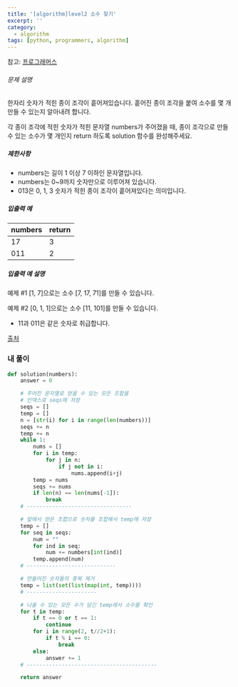 ```yaml
---
title: '[algorithm]level2 소수 찾기'
excerpt: ''
category:
  - algorithm
tags: [python, programmers, algorithm]
---
```


참고: [프로그래머스](https://programmers.co.kr/learn/courses/30/lessons/42839)

###### 문제 설명

한자리 숫자가 적힌 종이 조각이 흩어져있습니다. 흩어진 종이 조각을 붙여 소수를 몇 개 만들 수 있는지 알아내려 합니다.

각 종이 조각에 적힌 숫자가 적힌 문자열 numbers가 주어졌을 때, 종이 조각으로 만들 수 있는 소수가 몇 개인지 return 하도록 solution 함수를 완성해주세요.

##### 제한사항

- numbers는 길이 1 이상 7 이하인 문자열입니다.
- numbers는 0~9까지 숫자만으로 이루어져 있습니다.
- 013은 0, 1, 3 숫자가 적힌 종이 조각이 흩어져있다는 의미입니다.

##### 입출력 예

| numbers | return |
| ------- | ------ |
| 17      | 3      |
| 011     | 2      |

##### 입출력 예 설명

예제 #1
[1, 7]으로는 소수 [7, 17, 71]를 만들 수 있습니다.

예제 #2
[0, 1, 1]으로는 소수 [11, 101]를 만들 수 있습니다.

- 11과 011은 같은 숫자로 취급합니다.

[출처](http://2009.nwerc.eu/results/nwerc09.pdf)

### 내 풀이

```python
def solution(numbers):
    answer = 0

    # 주어진 문자열로 얻을 수 있는 모든 조합을
    # 인덱스로 seqs에 저장
    seqs = []
    temp = []
    n = [str(i) for i in range(len(numbers))]
    seqs += n
    temp += n
    while 1:
        nums = []
        for i in temp:
            for j in n:
                if j not in i:
                    nums.append(i+j)
        temp = nums
        seqs += nums
        if len(n) == len(nums[-1]):
            break
	# ---------------------------------

    # 앞에서 얻은 조합으로 숫자를 조합해서 temp에 저장
    temp = []
    for seq in seqs:
        num = ""
        for ind in seq:
            num += numbers[int(ind)]
        temp.append(num)
    # ----------------------------

	# 만들어진 숫자들의 중복 제거
    temp = list(set(list(map(int, temp))))
    # ----------------------

    # 나올 수 있는 모든 수가 담긴 temp에서 소수를 확인
    for t in temp:
        if t == 0 or t == 1:
            continue
        for i in range(2, t//2+1):
            if t % i == 0:
                break
        else:
            answer += 1
    # -----------------------------------------

    return answer
```
